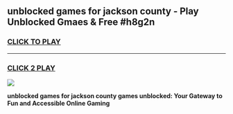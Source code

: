 
## unblocked games for jackson county - Play Unblocked Gmaes & Free #h8g2n
<h3>
<a href="https://news.freeplayer.one?title=unblocked_games_for_jackson_county&ref=26F">CLICK TO PLAY</a></h3>
<hr>

<h3>
<a href="https://news.freeplayer.one?title=unblocked_games_for_jackson_county&ref=26F">CLICK 2 PLAY</a>
  
</h3>

<a href="https://news.freeplayer.one?title=unblocked_games_for_jackson_county&ref=26F/"><img src="https://clearcache.store/games.png"></a>


**unblocked games for jackson county games unblocked: Your Gateway to Fun and Accessible Online Gaming**
